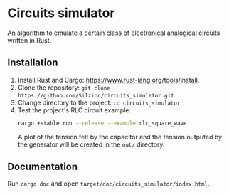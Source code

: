 # Circuits simulator

An algorithm to emulate a certain class of electronical analogical circuits written in Rust.

## Installation

1. Install Rust and Cargo: https://www.rust-lang.org/tools/install.
2. Clone the repository: `git clone https://github.com/Silzinc/circuits_simulator.git`.
3. Change directory to the project: `cd circuits_simulator`.
4. Test the project's RLC circuit example:
   ```sh
   cargo +stable run --release --example rlc_square_wave
   ```
   A plot of the tension felt by the capacitor and the tension outputed by the generator will be created in the `out/` directory.

## Documentation

Run `cargo doc` and open `target/doc/circuits_simulator/index.html`.

